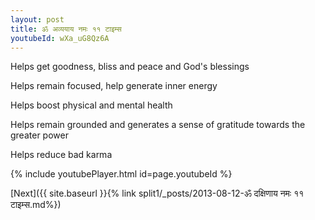 ```yaml
---
layout: post
title: ॐ अव्ययाय नमः ११ टाइम्स
youtubeId: wXa_uG8Qz6A
---
```

 
 
Helps get goodness, bliss and peace and God's blessings
 
Helps remain focused, help generate inner energy 
 
Helps boost physical and mental health 
 
Helps remain grounded and generates a sense of gratitude towards the greater power 
 
Helps reduce bad karma
 
 
 
 


{% include youtubePlayer.html id=page.youtubeId %}
 
[Next]({{ site.baseurl }}{% link  split1/_posts/2013-08-12-ॐ दक्षिणाय नमः ११ टाइम्स.md%})
 
